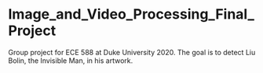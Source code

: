 # Image_and_Video_Processing_Final_Project
Group project for ECE 588 at Duke University 2020. The goal is to detect Liu Bolin, the Invisible Man, in his artwork.
